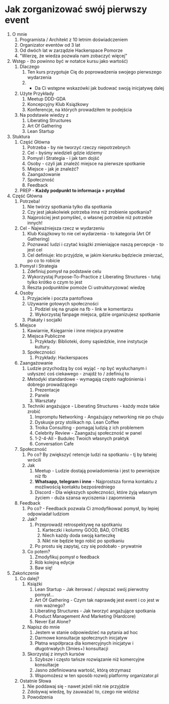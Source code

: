 # Jak zorganizować swój pierwszy event 

1. O mnie
    1. Programista / Architekt z 10 letnim doświadczeniem
    1. Organizator eventów od 3 lat
    1. Od dwóch lat w zarządzie Hackerspace Pomorze
    1. "Wierzę, że wiedza pozwala nam zobaczyć więcej"
1. Wstęp - (to powinno być w notatce kursu jako wartość)
    1. Dlaczego
        1. Ten kurs przygotuje Cię do poprowadzenia swojego pierwszego wydarzenia
        1. + Da Ci wstępne wskazówki jak budować swoją inicjatywę dalej
    1. Użyte Przykłady
        1. Meetup DDD-GDA
        1. Koncepcyjny Klub Książkowy
        1. Konferencje, na których prowadziłem te podejścia
    1. Na podstawie wiedzy z
        1. Liberating Structures
        1. Art Of Gathering
        1. Lean Startup
1. Stuktura
    1. Część Główna
        1. Potrzeba - by nie tworzyć rzeczy niepotrzebnych
        1. Cel - byśmy wiedzieli gdzie idziemy
        1. Pomysł i Strategia - i jak tam dojść
        1. Osoby - czyli jak znaleźć miejsce na pierwsze spotkanie
        1. Miejsce - jak je znaleźć?
        1. Zaangażowanie
        1. Społeczność
        1. Feedback
    1. PREP - **Każdy podpunkt to informacja + przykład**
1. Część Główna
    1. Potrzeba!
        1. Nie twórzy spotkania tylko dla spotkania
        1. Czy jest jakakolwiek potrzeba inna niż zrobienie spotkania?
        1. Najprościej jest pomyśleć, o własnej potrzebie niż potrzebie innych!
    1. Cel - Najważniejsza rzecz w wydarzeniu
        1. Klub Książkowy to nie cel wydarzenia - to kategoria (Art Of Gathering)
        1. Poznawać ludzi i czytać książki zmieniające naszą percepcje - to jest cel
        1. Cel definiuje: kto przyjdzie, w jakim kierunku będziecie zmierzać, po co to robicie
    1. Pomysł i Strategia
        1. Zdefiniuj pomysł na podstawie celu
        1. Wykorzystaj Purpose-To-Practice z Liberating Structures - tutaj tylko krótko o czym to jest
        1. Reszta podpunktów pomoże Ci ustrukturyzować wiedzę
    1. Osoby
        1. Przyjaciele i poczta pantoflowa
        1. Używanie gotowych społeczności
            1. Podziel się na grupie na fb - link w komentarzu
            1. Wykorzystaj fanpage miejsca, gdzie organizujesz spotkanie
        1. Plakaty i socjalki
    1. Miejsce
        1. Kawiarnie, Księgarnie i inne miejsca prywatne
        1. Miejsca Publiczne
            1. Przykłady: Biblioteki, domy sąsiedzkie, inne instytucje kultury.
        1. Społeczności
            1. Przykłady: Hackerspaces
    1. Zaangażowanie
        1. Ludzie przychodzą by coś wyjąć - np być wysłuchanym i usłyszeć coś ciekawego - znajdź to / zdefiniuj to
        1. Metodyki standardowe - wymagają często nagłośnienia i dobrego prowadzącego
            1. Prezentacje
            1. Panele
            1. Warsztaty
        1. Techniki angażujące - Liberating Structures - każdy może takie zrobić
            1. Impromptu Networking - Angażujący networking nie po chuju
            1. Dyskusje przy stolikach np. Lean Coffee
            1. Troika Consulting - pomagaj ludzią z ich problemem
            1. Celebrity Review - Zaangażuj społeczność w panel
            1. 1-2-4-All - Budulec Twoich własnych praktyk
            1. Conversation Cafe 
    1. Społeczność
        1. Po co? By zwiększyć retencje ludzi na spotkaniu - tj by łatwiej wrócili
        1. Jak
            1. Meetup - Ludzie dostają powiadomienia i jest to pewniejsze niż fb
            1. **Whatsapp, telegram i inne** - Najprostsza forma kontaktu z możliwością kontaktu bezpośredniego
            1. Discord - Dla większych społeczności, które żyją własnym życiem - duża szansa wyciszenia i zapomnienia
    1. Feedback
        1. Po co? - Feedback pozwala Ci zmodyfikować pomysł, by lepiej odpowiadał ludziom
        1. Jak?
            1. Przeprowadź retrospektywę na spotkaniu
                1. Karteczki i kolumny GOOD, BAD, OTHERS
                1. Niech każdy doda swoją karteczkę
                1. Nikt nie będzie tego robić po spotkaniu
            1. Po prostu się zapytaj, czy się podobało - prywatnie
        1. Co potem?
            1. Zmodyfikuj pomysł o feedback
            1. Rób kolejną edycje
            1. Baw się!
1. Zakończenie
    1. Co dalej?
        1. Książki
            1. Lean Startup - Jak iterować / ulepszać swój pierwotny pomysł...
            1. Art Of Gathering - Czym tak naprawdę jest event i co jest w nim ważnego?
            1. Liberating Structures - Jak tworzyć angażujące spotkania
            1. Product Management And Marketing (Hardcore)
            1. Never Eat Alone?
        1. Napisz do mnie
            1. Jestem w stanie odpowiedzieć na pytania ad hoc
            1. Darmowe konsultacje społecznych inicjatyw
            1. Płatna współpraca dla komercyjnych inicjatyw i długotrwałych (3mies+) konsultacji
        1. Skorzystaj z innych kursów
            1. Szybsze i często tańsze rozwiązanie niż komercyjne konsultacje
            1. Jasno zdefiniowana wartość, którą otrzymasz
            1. Wspomożesz w ten sposób rozwój platformy organizator.pl
    1. Ostatnie Słowa
        1. Nie poddawaj się - nawet jeżeli nikt nie przyjdzie
        1. Zdobywaj wiedzę, by zauważać to, czego nie widzisz
        1. Powodzenia

